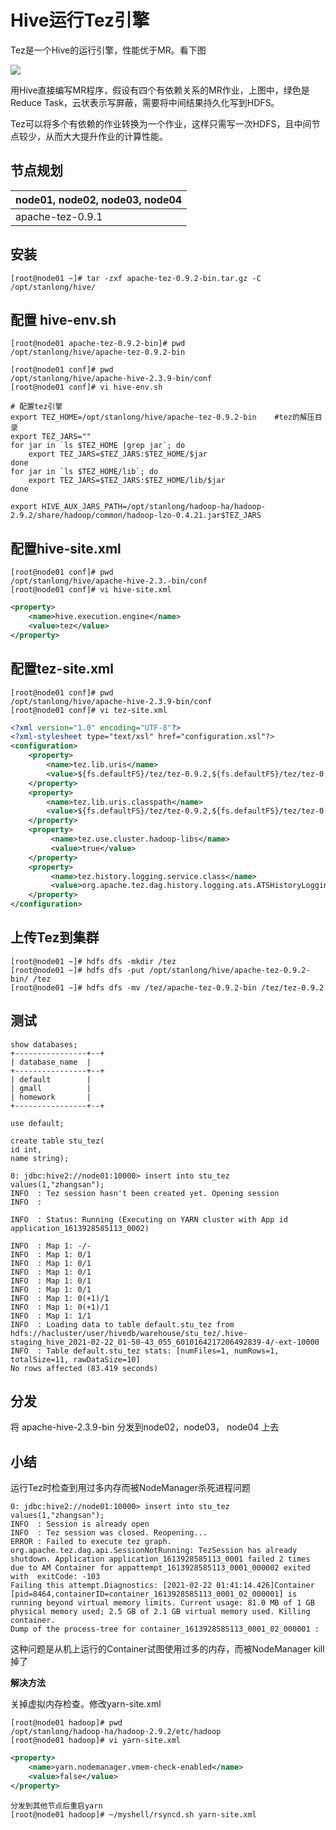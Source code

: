 # Hive运行Tez引擎

Tez是一个Hive的运行引擎，性能优于MR。看下图

![](./doc/08.png)

用Hive直接编写MR程序，假设有四个有依赖关系的MR作业，上图中，绿色是Reduce Task，云状表示写屏蔽，需要将中间结果持久化写到HDFS。

Tez可以将多个有依赖的作业转换为一个作业，这样只需写一次HDFS，且中间节点较少，从而大大提升作业的计算性能。

## 节点规划

| node01, node02, node03, node04 |
| ------------------------------ |
| apache-tez-0.9.1               |

## 安装

```shell
[root@node01 ~]# tar -zxf apache-tez-0.9.2-bin.tar.gz -C /opt/stanlong/hive/
```

## 配置 hive-env.sh

```shell
[root@node01 apache-tez-0.9.2-bin]# pwd
/opt/stanlong/hive/apache-tez-0.9.2-bin

[root@node01 conf]# pwd
/opt/stanlong/hive/apache-hive-2.3.9-bin/conf
[root@node01 conf]# vi hive-env.sh
```

```shell
# 配置tez引擎
export TEZ_HOME=/opt/stanlong/hive/apache-tez-0.9.2-bin    #tez的解压目录
export TEZ_JARS=""
for jar in `ls $TEZ_HOME |grep jar`; do
    export TEZ_JARS=$TEZ_JARS:$TEZ_HOME/$jar
done
for jar in `ls $TEZ_HOME/lib`; do
    export TEZ_JARS=$TEZ_JARS:$TEZ_HOME/lib/$jar
done

export HIVE_AUX_JARS_PATH=/opt/stanlong/hadoop-ha/hadoop-2.9.2/share/hadoop/common/hadoop-lzo-0.4.21.jar$TEZ_JARS
```

## 配置hive-site.xml

```shell
[root@node01 conf]# pwd
/opt/stanlong/hive/apache-hive-2.3.-bin/conf
[root@node01 conf]# vi hive-site.xml
```

```xml
<property>
    <name>hive.execution.engine</name>
    <value>tez</value>
</property>
```

## 配置tez-site.xml

```shell
[root@node01 conf]# pwd
/opt/stanlong/hive/apache-hive-2.3.9-bin/conf
[root@node01 conf]# vi tez-site.xml
```

```xml
<?xml version="1.0" encoding="UTF-8"?>
<?xml-stylesheet type="text/xsl" href="configuration.xsl"?>
<configuration>
    <property>
        <name>tez.lib.uris</name>    
        <value>${fs.defaultFS}/tez/tez-0.9.2,${fs.defaultFS}/tez/tez-0.9.2/lib</value>
    </property>
    <property>
        <name>tez.lib.uris.classpath</name>    	
        <value>${fs.defaultFS}/tez/tez-0.9.2,${fs.defaultFS}/tez/tez-0.9.2/lib</value>
    </property>
    <property>
         <name>tez.use.cluster.hadoop-libs</name>
         <value>true</value>
    </property>
    <property>
         <name>tez.history.logging.service.class</name>        
         <value>org.apache.tez.dag.history.logging.ats.ATSHistoryLoggingService</value>
    </property>
</configuration>
```

## 上传Tez到集群

```shell
[root@node01 ~]# hdfs dfs -mkdir /tez
[root@node01 ~]# hdfs dfs -put /opt/stanlong/hive/apache-tez-0.9.2-bin/ /tez
[root@node01 ~]# hdfs dfs -mv /tez/apache-tez-0.9.2-bin /tez/tez-0.9.2
```

## 测试

```shell
show databases;
+----------------+--+
| database_name  |
+----------------+--+
| default        |
| gmall          |
| homework       |
+----------------+--+

use default;

create table stu_tez(
id int,
name string);

0: jdbc:hive2://node01:10000> insert into stu_tez values(1,"zhangsan");
INFO  : Tez session hasn't been created yet. Opening session
INFO  : 

INFO  : Status: Running (Executing on YARN cluster with App id application_1613928585113_0002)

INFO  : Map 1: -/-	
INFO  : Map 1: 0/1	
INFO  : Map 1: 0/1	
INFO  : Map 1: 0/1	
INFO  : Map 1: 0/1	
INFO  : Map 1: 0/1	
INFO  : Map 1: 0(+1)/1	
INFO  : Map 1: 0(+1)/1	
INFO  : Map 1: 1/1	
INFO  : Loading data to table default.stu_tez from hdfs://hacluster/user/hivedb/warehouse/stu_tez/.hive-staging_hive_2021-02-22_01-50-43_055_6010164217206492839-4/-ext-10000
INFO  : Table default.stu_tez stats: [numFiles=1, numRows=1, totalSize=11, rawDataSize=10]
No rows affected (83.419 seconds)
```

## 分发

将 apache-hive-2.3.9-bin 分发到node02，node03， node04 上去

## 小结

运行Tez时检查到用过多内存而被NodeManager杀死进程问题

```shell
0: jdbc:hive2://node01:10000> insert into stu_tez values(1,"zhangsan");
INFO  : Session is already open
INFO  : Tez session was closed. Reopening...
ERROR : Failed to execute tez graph.
org.apache.tez.dag.api.SessionNotRunning: TezSession has already shutdown. Application application_1613928585113_0001 failed 2 times due to AM Container for appattempt_1613928585113_0001_000002 exited with  exitCode: -103
Failing this attempt.Diagnostics: [2021-02-22 01:41:14.426]Container [pid=8464,containerID=container_1613928585113_0001_02_000001] is running beyond virtual memory limits. Current usage: 81.0 MB of 1 GB physical memory used; 2.5 GB of 2.1 GB virtual memory used. Killing container.
Dump of the process-tree for container_1613928585113_0001_02_000001 :
```

这种问题是从机上运行的Container试图使用过多的内存，而被NodeManager kill掉了

**解决方法**

关掉虚拟内存检查。修改yarn-site.xml

```shell
[root@node01 hadoop]# pwd
/opt/stanlong/hadoop-ha/hadoop-2.9.2/etc/hadoop
[root@node01 hadoop]# vi yarn-site.xml
```

```xml
<property>
    <name>yarn.nodemanager.vmem-check-enabled</name>
    <value>false</value>
</property>
```

```shell
分发到其他节点后重启yarn
[root@node01 hadoop]# ~/myshell/rsyncd.sh yarn-site.xml
```

